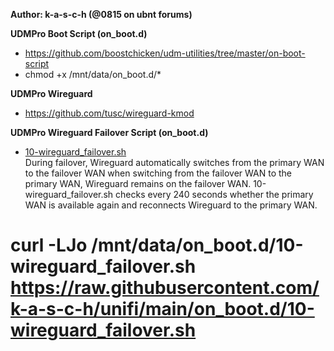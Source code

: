 <b>Author: k-a-s-c-h (@0815 on ubnt forums)</b>

<b>UDMPro Boot Script (on_boot.d)</b>
- https://github.com/boostchicken/udm-utilities/tree/master/on-boot-script
- chmod +x /mnt/data/on_boot.d/*

<b>UDMPro Wireguard</b>
- https://github.com/tusc/wireguard-kmod

<b>UDMPro Wireguard Failover Script (on_boot.d)</b>
- <a href="https://github.com/k-a-s-c-h/unifi/blob/main/on_boot.d/10-wireguard_failover.sh">10-wireguard_failover.sh</a><br>
During failover, Wireguard automatically switches from the primary WAN to the failover WAN when switching from the failover WAN to the primary WAN, Wireguard remains on the failover WAN. 10-wireguard_failover.sh checks every 240 seconds whether the primary WAN is available again and reconnects Wireguard to the primary WAN.
# curl -LJo /mnt/data/on_boot.d/10-wireguard_failover.sh https://raw.githubusercontent.com/k-a-s-c-h/unifi/main/on_boot.d/10-wireguard_failover.sh
